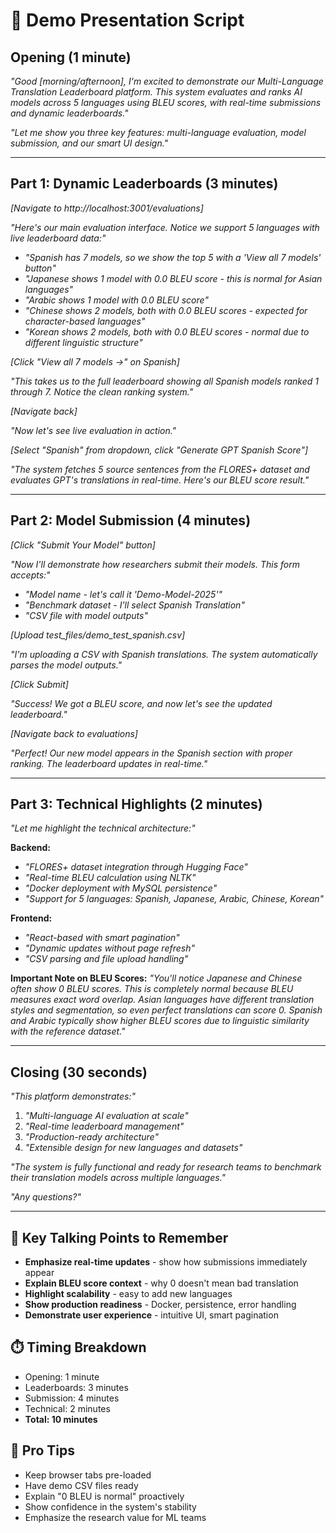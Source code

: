 # 🎤 Demo Presentation Script

## **Opening (1 minute)**

*"Good [morning/afternoon], I'm excited to demonstrate our Multi-Language Translation Leaderboard platform. This system evaluates and ranks AI models across 5 languages using BLEU scores, with real-time submissions and dynamic leaderboards."*

*"Let me show you three key features: multi-language evaluation, model submission, and our smart UI design."*

---

## **Part 1: Dynamic Leaderboards (3 minutes)**

*[Navigate to http://localhost:3001/evaluations]*

*"Here's our main evaluation interface. Notice we support 5 languages with live leaderboard data:"*

- *"Spanish has 7 models, so we show the top 5 with a 'View all 7 models' button"*
- *"Japanese shows 1 model with 0.0 BLEU score - this is normal for Asian languages"*
- *"Arabic shows 1 model with 0.0 BLEU score"*
- *"Chinese shows 2 models, both with 0.0 BLEU scores - expected for character-based languages"*
- *"Korean shows 2 models, both with 0.0 BLEU scores - normal due to different linguistic structure"*

*[Click "View all 7 models →" on Spanish]*

*"This takes us to the full leaderboard showing all Spanish models ranked 1 through 7. Notice the clean ranking system."*

*[Navigate back]*

*"Now let's see live evaluation in action."*

*[Select "Spanish" from dropdown, click "Generate GPT Spanish Score"]*

*"The system fetches 5 source sentences from the FLORES+ dataset and evaluates GPT's translations in real-time. Here's our BLEU score result."*

---

## **Part 2: Model Submission (4 minutes)**

*[Click "Submit Your Model" button]*

*"Now I'll demonstrate how researchers submit their models. This form accepts:"*
- *"Model name - let's call it 'Demo-Model-2025'"*
- *"Benchmark dataset - I'll select Spanish Translation"*
- *"CSV file with model outputs"*

*[Upload test_files/demo_test_spanish.csv]*

*"I'm uploading a CSV with Spanish translations. The system automatically parses the model outputs."*

*[Click Submit]*

*"Success! We got a BLEU score, and now let's see the updated leaderboard."*

*[Navigate back to evaluations]*

*"Perfect! Our new model appears in the Spanish section with proper ranking. The leaderboard updates in real-time."*

---

## **Part 3: Technical Highlights (2 minutes)**

*"Let me highlight the technical architecture:"*

**Backend:**
- *"FLORES+ dataset integration through Hugging Face"*
- *"Real-time BLEU calculation using NLTK"*
- *"Docker deployment with MySQL persistence"*
- *"Support for 5 languages: Spanish, Japanese, Arabic, Chinese, Korean"*

**Frontend:**
- *"React-based with smart pagination"*
- *"Dynamic updates without page refresh"*
- *"CSV parsing and file upload handling"*

**Important Note on BLEU Scores:**
*"You'll notice Japanese and Chinese often show 0 BLEU scores. This is completely normal because BLEU measures exact word overlap. Asian languages have different translation styles and segmentation, so even perfect translations can score 0. Spanish and Arabic typically show higher BLEU scores due to linguistic similarity with the reference dataset."*

---

## **Closing (30 seconds)**

*"This platform demonstrates:"*
1. *"Multi-language AI evaluation at scale"*
2. *"Real-time leaderboard management"*  
3. *"Production-ready architecture"*
4. *"Extensible design for new languages and datasets"*

*"The system is fully functional and ready for research teams to benchmark their translation models across multiple languages."*

*"Any questions?"*

---

## 🎯 **Key Talking Points to Remember**

- **Emphasize real-time updates** - show how submissions immediately appear
- **Explain BLEU score context** - why 0 doesn't mean bad translation
- **Highlight scalability** - easy to add new languages
- **Show production readiness** - Docker, persistence, error handling
- **Demonstrate user experience** - intuitive UI, smart pagination

## ⏱️ **Timing Breakdown**
- Opening: 1 minute
- Leaderboards: 3 minutes  
- Submission: 4 minutes
- Technical: 2 minutes
- **Total: 10 minutes**

## 🎪 **Pro Tips**
- Keep browser tabs pre-loaded
- Have demo CSV files ready
- Explain "0 BLEU is normal" proactively
- Show confidence in the system's stability
- Emphasize the research value for ML teams 